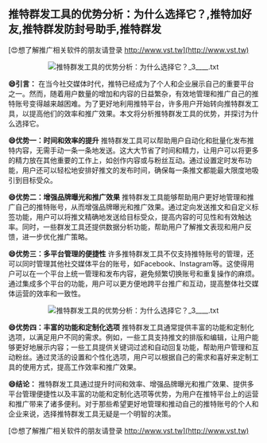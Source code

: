 ## **推特群发工具的优势分析：为什么选择它？,推特加好友,推特群发防封号助手,推特群发**

[😍想了解推广相关软件的朋友请登录 http://www.vst.tw](http://www.vst.tw)

 <center><img src="https://vst.tw/MP4/tuiguang/png/6.png" alt="推特群发工具的优势分析：为什么选择它？_3____.txt"></center>

**😄引言：**
在当今社交媒体时代，推特已经成为了个人和企业展示自己的重要平台之一。然而，随着用户数量的增加和内容的日益繁杂，有效地管理和推广自己的推特账号变得越来越困难。为了更好地利用推特平台，许多用户开始转向推特群发工具，以提高他们的效率和推广效果。本文将分析推特群发工具的优势，并探讨为什么选择它。

**😄优势一：时间和效率的提升**
推特群发工具可以帮助用户自动化和批量化发布推特内容，无需手动一条一条地发送。这大大节省了时间和精力，让用户可以将更多的精力放在其他重要的工作上，如创作内容或与粉丝互动。通过设置定时发布功能，用户还可以轻松地安排好推文的发布时间，确保每一条推文都能最大限度地吸引到目标受众。

**😄优势二：增强品牌曝光和推广效果**
推特群发工具能够帮助用户更好地管理和推广自己的推特账号，从而增强品牌曝光和推广效果。通过定向发送推文和自定义标签功能，用户可以将推文精确地发送给目标受众，提高内容的可见性和有效触达率。同时，一些群发工具还提供数据分析功能，帮助用户了解推文表现和用户反馈，进一步优化推广策略。

**😄优势三：多平台管理的便捷性**
许多推特群发工具不仅支持推特账号的管理，还可以同时管理其他社交媒体平台的账号，如Facebook、Instagram等。这使得用户可以在一个平台上统一管理和发布内容，避免频繁切换账号和重复操作的麻烦。通过集成多个平台的功能，用户可以更方便地跨平台推广和互动，提高整体社交媒体运营的效率和一致性。

 <center><img src="https://vst.tw/MP4/tuiguang/png/8.png" alt="推特群发工具的优势分析：为什么选择它？_3____.txt"></center>

**😄优势四：丰富的功能和定制化选项**
推特群发工具通常提供丰富的功能和定制化选项，以满足用户不同的需求。例如，一些工具支持推文的排版和编辑，让用户能够更好地展示内容；一些工具提供关键词过滤和自动回复功能，帮助用户管理和互动粉丝。通过灵活的设置和个性化选项，用户可以根据自己的需求和喜好来定制工具的使用方式，提高工作效率和推广效果。

**😄结论：**
推特群发工具通过提升时间和效率、增强品牌曝光和推广效果、提供多平台管理便捷性以及丰富的功能和定制化选项等优势，为用户在推特平台上的运营和推广带来了诸多便利。对于那些希望更好地管理和推动自己的推特账号的个人和企业来说，选择推特群发工具无疑是一个明智的决策。

[😍想了解推广相关软件的朋友请登录 http://www.vst.tw](http://www.vst.tw)



